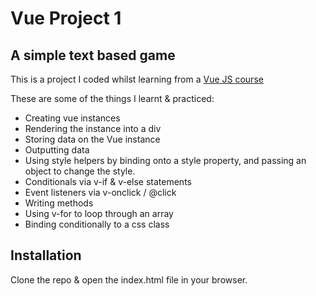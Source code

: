 # Vue Project 1
## A simple text based game

This is a project I coded whilst learning from a [Vue JS course](https://www.udemy.com/vuejs-2-the-complete-guide/)

These are some of the things I learnt & practiced:

* Creating vue instances
* Rendering the instance into a div
* Storing data on the Vue instance
* Outputting data
* Using style helpers by binding onto a style property, and passing an object to change the style.
* Conditionals via v-if & v-else statements
* Event listeners via v-onclick / @click
* Writing methods
* Using v-for to loop through an array
* Binding conditionally to a css class

## Installation

Clone the repo & open the index.html file in your browser.